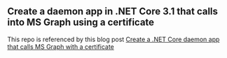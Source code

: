## Create a daemon app in .NET Core 3.1 that calls into MS Graph using a certificate

This repo is referenced by this blog post [Create a .NET Core daemon app that calls MS Graph with a certificate](htpps://cmatskas.com/create-a-net-core-deamon-app-that-calls-msgraph-with-a-certificate)
